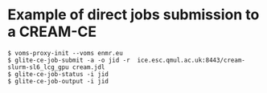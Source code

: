 # Example of direct jobs submission to a CREAM-CE
```
$ voms-proxy-init --voms enmr.eu
$ glite-ce-job-submit -a -o jid -r  ice.esc.qmul.ac.uk:8443/cream-slurm-sl6_lcg_gpu cream.jdl
$ glite-ce-job-status -i jid
$ glite-ce-job-output -i jid
```
